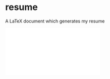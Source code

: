 # resume
A LaTeX document which generates my resume

![eric-karschner-resume.pdf](eric-karschner-resume.pdf)
